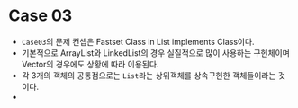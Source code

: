# Case 03
- `Case03`의 문제 컨셉은 Fastset Class in List implements Class이다.
- 기본적으로 ArrayList와 LinkedList의 경우 실질적으로 많이 사용하는 구현체이며 Vector의 경우에도 상황에 따라 이용된다.
- 각 3개의 객체의 공통점으로는 `List`라는 상위객체를 상속구현한 객체들이라는 것이다.
- 
